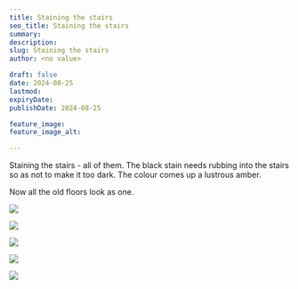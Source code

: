 ```yaml
---
title: Staining the stairs
seo_title: Staining the stairs
summary:
description:
slug: Staining the stairs
author: <no value>

draft: false
date: 2024-08-25
lastmod:
expiryDate:
publishDate: 2024-08-25

feature_image:
feature_image_alt:

---
```



Staining the stairs - all of them. The black stain needs rubbing into the stairs so as not to make it too dark. 
The colour comes up a lustrous amber.

Now all the old floors look as one.

![](/images/1006.jpeg)

![](/images/1007.jpeg)

![](/images/1002.jpeg)

![](/images/0990.jpeg)

![](/images/0991.jpeg)